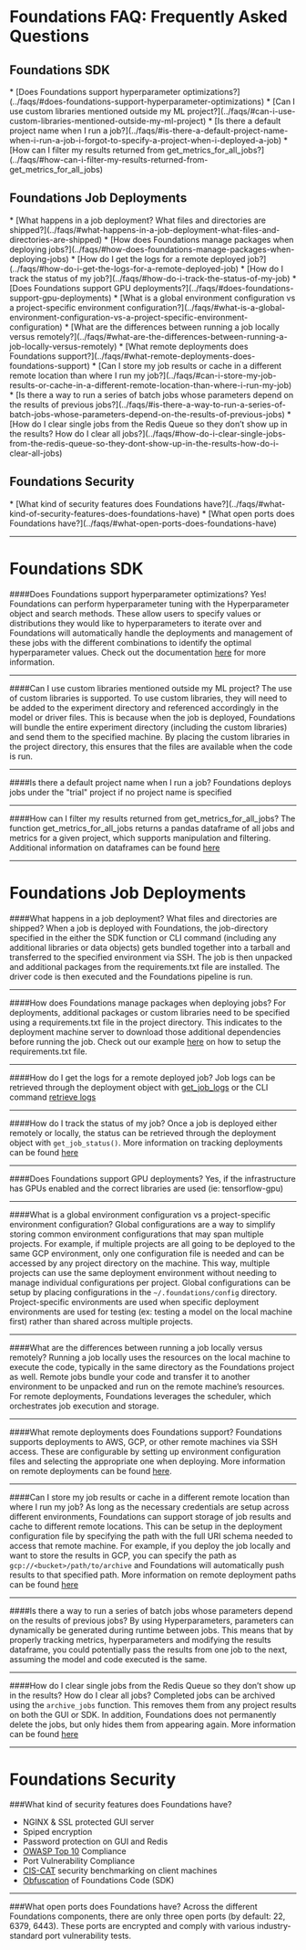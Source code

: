 <h1>Foundations FAQ: Frequently Asked Questions</h1> 

<!-- <h2>Foundations Setup</h2>
* [What software dependencies does Foundations require to set up?](../faqs/#what-software-dependencies-does-foundations-require-to-set-up)  
* [What components does Foundations have?](../faqs/#what-components-does-foundations-have)
* [I don’t have access to the source code, how do I install Foundations?](../faqs/#i-dont-have-access-to-the-source-code-how-do-i-install-foundations)
* [Which whl files do I need? What are the differences between them?](../faqs/#which-whl-files-do-i-need-what-are-the-differences-between-them)
* [Do I have to use virtualenv when installing Foundations?](../faqs/#do-i-have-to-use-virtualenv-when-installing-foundations)
* [I installed both the GUI and REDIS locally, but I don’t see any projects when running jobs?](../faqs/#i-installed-both-the-gui-and-redis-locally-but-i-dont-see-any-projects-when-running-jobs)   -->

<h2>Foundations SDK</h2>
* [Does Foundations support hyperparameter optimizations?](../faqs/#does-foundations-support-hyperparameter-optimizations)
* [Can I use custom libraries mentioned outside my ML project?](../faqs/#can-i-use-custom-libraries-mentioned-outside-my-ml-project)  
<!-- * [What is caching in Foundations?](../faqs/#what-is-caching-in-foundations) -->
<!-- * [How does caching work Foundations? When does a function get resued?](../faqs/#how-does-caching-work-foundations-when-does-a-function-get-resued) -->
* [Is there a default project name when I run a job?](../faqs/#is-there-a-default-project-name-when-i-run-a-job-i-forgot-to-specify-a-project-when-i-deployed-a-job)
<!-- * [Can I use stages as part of other objects or data structures and use those as inputs into other stages?](../faqs/#can-i-use-stages-as-part-of-other-objects-or-data-structures-and-use-those-as-inputs-into-other-stages) -->
* [How can I filter my results returned from get_metrics_for_all_jobs?](../faqs/#how-can-i-filter-my-results-returned-from-get_metrics_for_all_jobs)
<!-- * [Is there a way to get a visual representation of the directed acyclic graph (DAG) of the stages I’ve defined in my job?](../faqs/#is-there-a-way-to-get-a-visual-representation-of-the-directed-acyclic-graph-dag-of-the-stages-ive-defined-in-my-job) -->

<h2>Foundations Job Deployments</h2>
* [What happens in a job deployment? What files and directories are shipped?](../faqs/#what-happens-in-a-job-deployment-what-files-and-directories-are-shipped)  
* [How does Foundations manage packages when deploying jobs?](../faqs/#how-does-foundations-manage-packages-when-deploying-jobs)
* [How do I get the logs for a remote deployed job?](../faqs/#how-do-i-get-the-logs-for-a-remote-deployed-job)
* [How do I track the status of my job?](../faqs/#how-do-i-track-the-status-of-my-job)
* [Does Foundations support GPU deployments?](../faqs/#does-foundations-support-gpu-deployments)
* [What is a global environment configuration vs a project-specific environment configuration?](../faqs/#what-is-a-global-environment-configuration-vs-a-project-specific-environment-configuration)
* [What are the differences between running a job locally versus remotely?](../faqs/#what-are-the-differences-between-running-a-job-locally-versus-remotely)
* [What remote deployments does Foundations support?](../faqs/#what-remote-deployments-does-foundations-support)
* [Can I store my job results or cache in a different remote location than where I run my job?](../faqs/#can-i-store-my-job-results-or-cache-in-a-different-remote-location-than-where-i-run-my-job)
* [Is there a way to run a series of batch jobs whose parameters depend on the results of previous jobs?](../faqs/#is-there-a-way-to-run-a-series-of-batch-jobs-whose-parameters-depend-on-the-results-of-previous-jobs)
* [How do I clear single jobs from the Redis Queue so they don’t show up in the results? How do I clear all jobs?](../faqs/#how-do-i-clear-single-jobs-from-the-redis-queue-so-they-dont-show-up-in-the-results-how-do-i-clear-all-jobs)

<h2>Foundations Security</h2>
* [What kind of security features does Foundations have?](../faqs/#what-kind-of-security-features-does-foundations-have)
* [What open ports does Foundations have?](../faqs/#what-open-ports-does-foundations-have)

<!-----
<h1>Foundations Setup</h1>

####What software dependencies does Foundations require to set up?
| Software        | Package           | License  |
| :------------- |:-------------| :-----|
|Serializing and de-serializing python objects	|Dill ; version 0.2.8.2	|BSD License
|Data storage	|Redis; version 2.10.6|	BSD License
|Data analysis	|Pandas; version 0.23.3	|BSD License
|YAML parser	|Pyyaml; version 3.13	|MIT License
|Python based sftp	|Pysftp; version 0.2.8	|BSD License
|A Python implementation of SSHv2	|Paramiko; version 2.4.1|GNU Lesser General Public License v2.1
|Python based testing	|Mock; version 2.0.0	|BSD License
|Python based testing	|Freezegun; version 0.3.8	|Apache Software License 2.0
|Python based REST API builder	|Flask-restful; version 0.3.6	|BSD License
|Python based Cross Origin Resource Sharing	|Flask-cors; version 3.0.6|	MIT License
|Static site generator	|Mkdocs; version 1.0.4	|BSD License
|Python based promise objects creation|	Promise; version 2.2.1	|MIT License
|Pretty-print tabular data| Tabulate; version 0.8.3 |MIT License
|Python Slack Client| Tabulate; version 0.8.3 |MIT License
|Container based deployment	|Docker ; version 18.09.0|	Apache Software License 2.0
|Scientific computing	|Numpy ; version 1.16.0	|BSD License
|Python based virtual environment creation|	Virtualenv; version 16.0.0	|MIT License

---
####What components does Foundations have?
Foundations contains the following components:  

* GUI - Dockerized web application to view running/completed jobs for various projects  
* SDK - Primary interface to use Foundations with, directly integrates into your model development code and simplifies experiment management  
* Redis - Tracks job metadata and acts as a queue for managing Foundation job deployments  
* Scheduler - For remote deployments, Foundations also includes the scheduler, which is used for job orchestration and management. Setup will vary based on infrastructure and will be handled by the Dessa integrations team.

---

####I don’t have access to the source code, how do I install Foundations?
Foundations can be installed directly with the python wheel files, which are provided by Dessa. To install them, simply run `python -m pip install -U <absolute-path-to-downloaded-whl-file>` for each of the wheel files provided. More information can be found in our [Installation Guide](../start_guide/).

---

####Which whl files do I need? What are the differences between them?
Dessa will help provide the necessary whl files needed to get Foundations up and running on your system depending on your infrastructure. This is because different deployment environments may not require all available whl files, which are essentially plugins for different setups. For example, if you are running experiments through GCP, you will likely not need the AWS plugin.

---

####Do I have to use virtualenv when installing Foundations?
While not mandatory, we highly recommend using a dependency/package manager when installing Foundations. This is because different ML projects will likely need different packages and package versions. Having a package manager to simply switch between different environments makes model development easier to manage. We recommend using virtualenv; however, other package managers such as Anaconda/Conda are also viable options.

---

####I installed both the GUI and REDIS locally, but I don’t see any projects when running jobs?

If you are seeing a 500 error when accessing the GUI, this is most likely due to the GUI server not finding the right REDIS_URL. You can find information on how to setup the REDIS_URL environment variable [here]. However, if you are seeing “No projects available” on the GUI, it’s possible that there are multiple installations of Redis running on the machine (ex: Homebrew). We recommend to stop other instances and use the docker version.
-->
--- 
<h1>Foundations SDK</h1>

####Does Foundations support hyperparameter optimizations?
Yes! Foundations can perform hyperparameter tuning with the Hyperparameter object and search methods. These allow users to specify values or distributions they would like to hyperparameters to iterate over and Foundations will automatically handle the deployments and management of these jobs with the different combinations to identify the optimal hyperparameter values. Check out the documentation [here](../hyperparameter_search/) for more information.

---

####Can I use custom libraries mentioned outside my ML project?
The use of custom libraries is supported. To use custom libraries, they will need to be added to the experiment directory and referenced accordingly in the model or driver files. This is because when the job is deployed, Foundations will bundle the entire experiment directory (including the custom libraries) and send them to the specified machine. By placing the custom libraries in the project directory, this ensures that the files are available when the code is run.

<!-- 
---
####What is caching in Foundations? 
Caching is a feature of Foundations where function results are kept in a cache so they can be re-used without having to run those functions again. The path of this storage location can be configured on the deployment environment [configuration file](../configs/#cache-configurations). When running the Foundations pipeline, this can be enabled on function with [enable_caching](../first_example/#enable-caching-on-functions).

---
####How does caching work Foundations? When does a function get resued?
When caching is enabled for a function, Foundations first checks if it has already run and cached the output of this function before. If nothing is found, Foundations will run the function and serialize/hash the source code, input parameters and output values. If the same function is called again in a different job, Foundations will check if the function source code and input parameters are the same as the one in the cache. If so, Foundations will automatically return the cached output values and not recompute the whole function. However, if the source code or input parameter values have changed, Foundations will rerun the function again to recompute the output. 

**Note:** Foundations only checks the source code of the function it is wrapping, as well as the input parameter values to determine if caching should be used. This means that any changes to the input values themselves will trigger caching. However, if the input value to a function is something that is not changed between runs (such as a file or filepath), Foundations will not check if the data has changed and will use the same cached output value from before.

For example, if the input to a function is a dataframe, and between job deployments the? row values are different, Foundations will not use caching and recompute the outputs each time. But, if the input to the function is a path to some data (ex: `staged_function('path/to/data')`), Foundations will not verify if the data itself is different between runs and will use caching. 
-->

---
####Is there a default project name when I run a job?
Foundations deploys jobs under the "trial" project if no project name is specified

<!-- 
---

####Can I use stages as part of other objects or data structures and use those as inputs into other stages?
Unfortunately this use case is likely to fail. A stage does not act like the object that it's proxying and by treating it as an attribute will result in other stages not properly handling it.
-->
---

####How can I filter my results returned from get_metrics_for_all_jobs?
The function get_metrics_for_all_jobs returns a pandas dataframe of all jobs and metrics for a given project, which supports manipulation and filtering. Additional information on dataframes can be found [here](https://pandas.pydata.org/pandas-docs/stable/reference/api/pandas.DataFrame.html)

---

<!-- 
####Is there a way to get a visual representation of the directed acyclic graph (DAG) of the stages I’ve defined in my job? 
Unfortunately this is not supported at the moment; however, this is on our radar and is something you can expect in the near future!

--- 
-->

<h1>Foundations Job Deployments</h1>

####What happens in a job deployment? What files and directories are shipped?
When a job is deployed with Foundations, the job-directory specified in the either the SDK function or CLI command (including any additional libraries or data objects) gets bundled together into a tarball and transferred to the specified environment via SSH. The job is then unpacked and additional packages from the requirements.txt file are installed. The driver code is then executed and the Foundations pipeline is run. 

---

####How does Foundations manage packages when deploying jobs?
For deployments, additional packages or custom libraries need to be specified using a requirements.txt file in the project directory. This indicates to the deployment machine server to download those additional dependencies before running the job. Check out our example [here](../configs/) on how to setup the requirements.txt file.

---

####How do I get the logs for a remote deployed job?
Job logs can be retrieved through the deployment object with [get_job_logs](../job_logs/) or the CLI command [retrieve logs](../foundations_cli/#retrieve-job-logs)

---
####How do I track the status of my job?
Once a job is deployed either remotely or locally, the status can be retrieved through the deployment object with `get_job_status()`. More information on tracking deployments can be found [here](../tracking_deployment/)

---
####Does Foundations support GPU deployments?
Yes, if the infrastructure has GPUs enabled and the correct libraries are used (ie: tensorflow-gpu)

---
####What is a global environment configuration vs a project-specific environment configuration?
Global configurations are a way to simplify storing common environment configurations that may span multiple projects. For example, if multiple projects are all going to be deployed to the same GCP environment, only one configuration file is needed and can be accessed by any project directory on the machine. This way, multiple projects can use the same deployment environment without needing to manage individual configurations per project. Global configurations can be setup by placing configurations in the `~/.foundations/config` directory. Project-specific environments are used when specific deployment environments are used for testing (ex: testing a model on the local machine first) rather than shared across multiple projects.

---
####What are the differences between running a job locally versus remotely?
Running a job locally uses the resources on the local machine to execute the code, typically in the same directory as the Foundations project as well. Remote jobs bundle your code and transfer it to another environment to be unpacked and run on the remote machine’s resources. For remote deployments, Foundations leverages the scheduler, which orchestrates job execution and storage.

---
####What remote deployments does Foundations support?
Foundations supports deployments to AWS, GCP, or other remote machines via SSH access. These are configurable by setting up environment configuration files and selecting the appropriate one when deploying. More information on remote deployments can be found [here](../configs/).

---
####Can I store my job results or cache in a different remote location than where I run my job?
As long as the necessary credentials are setup across different environments, Foundations can support storage of job results and cache to different remote locations. This can be setup in the deployment configuration file by specifying the path with the full URI schema needed to access that remote machine. For example, if you deploy the job locally and want to store the results in GCP, you can specify the path as `gcp://<bucket>/path/to/archive` and Foundations will automatically push results to that specified path. More information on remote deployment paths can be found [here](../configs/#configuration-options)

---
####Is there a way to run a series of batch jobs whose parameters depend on the results of previous jobs?
By using Hyperparameters, parameters can dynamically be generated during runtime between jobs. This means that by properly tracking metrics, hyperparameters and modifying the results dataframe, you could potentially pass the results from one job to the next, assuming the model and code executed is the same.

---

####How do I clear single jobs from the Redis Queue so they don’t show up in the results? How do I clear all jobs?
Completed jobs can be archived using the `archive_jobs` function. This removes them from any project results on both the GUI or SDK. In addition, Foundations does not permanently delete the jobs, but only hides them from appearing again. More information can be found [here](../manage_jobs/#archive_jobs)

---

<h1>Foundations Security</h1>

###What kind of security features does Foundations have?
* NGINX & SSL protected GUI server
* Spiped encryption
* Password protection on GUI and Redis
* [OWASP Top 10](https://www.owasp.org/index.php/OWASP_Top_Ten_Cheat_Sheet) Compliance
* Port Vulnerability Compliance
* [CIS-CAT](https://www.cisecurity.org/cybersecurity-tools/cis-cat-pro/) security benchmarking on client machines
* [Obfuscation](http://pyarmor.dashingsoft.com/) of Foundations Code (SDK)
---
###What open ports does Foundations have?
Across the different Foundations components, there are only three open ports (by default: 22, 6379, 6443). These ports are encrypted and comply with various industry-standard port vulnerability tests. 
